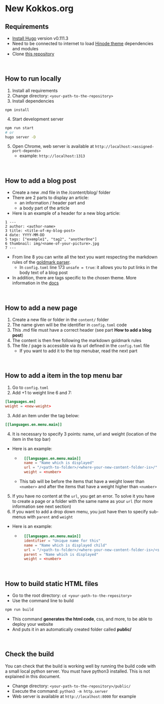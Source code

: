 # New Kokkos.org

## Requirements

- [Install Hugo](https://gohugo.io/installation/) version v0.111.3
- Need to be connected to internet to load [Hinode theme](https://github.com/gethinode/hinode) dependencies and modules
- Clone [this repository](https://github.com/NexGenAnalytics/kokkos-org-new-v2)

<br />

## How to run locally

1. Install all requirements
2. Change directory: `<your-path-to-the-repository>`
3. Install dependencies
```
npm install
```
4. Start development server
```bash
npm run start
# or
hugo server -D
```
5. Open Chrome, web server is available at `http://localhost:<assigned-port-depends>`
    - example: `http://localhost:1313`

<br />

## How to add a blog post
- Create a new .md file in the /content/blog/ folder
- There are 2 parts to display an article:
    - an information / header part and
    - a body part of the article
- Here is an example of a header for a new blog article:
```
1 ---
2 author: <author-name>
3 title: <title-of-my-blog-post>
4 date: YYYY-MM-DD
5 tags: ["exemple1", "tag2", "anotherOne"]
6 thumbnail: img/<name-of-your-picture>.jpg
7 ---
```
- From line 8 you can write all the text you want respecting the markdown rules of the [goldmark parser](https://github.com/yuin/goldmark).
    - In `config.toml` line 173 `unsafe = true`: it allows you to put links in the body text of a blog post
- In addition, there are tags specific to the chosen theme. More information in the [docs](https://gethinode.com/docs/0.9/getting-started/introduction/)

<br />

## How to add a new page
1. Create a new file or folder in the `content/` folder
2. The name given will be the identifier in `config.toml` code
3. This .md file must have a correct header (see part **How to add a blog post**)
4. The content is then free following the markdown goldmark rules
5. The file / page is accessible via its url defined in the `config.toml` file
    - If you want to add it to the top menubar, read the next part

<br />

## How to add a item in the top menu bar
1. Go to `config.toml`
2. Add +1 to weight line 6 and 7:
```toml
[languages.en]
weight = <new-weight>
```
3. Add an item under the tag below:
```toml
[[languages.en.menu.main]]
```
4. It is necessary to specify 3 points: name, url and weight (location of the item in the top bar)
- Here is an example:
    - ```toml
        [[languages.en.menu.main]]
        name = "Name which is displayed"
        url = "/<path-to-folder>/<where-your-new-content-folder-is>/"
        weight = <number>
      ```
    - This tab will be before the items that have a weight lower than `<number>` and after the items that have a weight higher than `<number>`
5. If you have no content at the `url`, you get an error. To solve it you have to create a page or a folder with the same name as your `url` (for more information see next section)
6. If you want to add a drop down menu, you just have then to specify sub-menus with `parent` and `weight`
- Here is an example:
    - ```toml
        [[languages.en.menu.main]]
        identifier = "Unique name for this"
        name = "Name which is displayed child"
        url = "/<path-to-folder>/<where-your-new-content-folder-is>/<sub-file>/"
        parent = "Name which is displayed"
        weight = <number>
      ```

<br />

## How to build static HTML files 

- Go to the root directory: `cd <your-path-to-the-repository>`
- Use the command line to build
```bash
npm run build
```
- This command **generates the html code**, css, and more, to be able to deploy your website
- And puts it in an automatically created folder called **public/**

<br />

## Check the build 
You can check that the build is working well by running the build code with a small local python server. You must have python3 installed. This is not explained in this document.
- Change directory: `<your-path-to-the-repository>/public/`
- Execute the command: `python3 -m http.server`
- Web server is available at `http://localhost:8000` for example

<br />